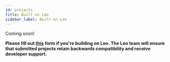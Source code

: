 ```yaml
---
id: projects
title: Built on Leo
sidebar_label: Built on Leo
---
```


<!--TODO:-->

Coming soon!

**Please fill out [this](https://forms.gle/6bt7a65hFBV9MpqN6) form if you're building on Leo.
The Leo team will ensure that submitted projects retain backwards compatibility and receive developer support.**